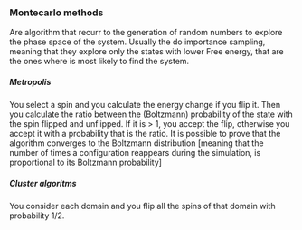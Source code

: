 ### Montecarlo methods
Are algorithm that recurr to the generation of random numbers to explore the phase space of the system.
Usually the do importance sampling, meaning that they explore only the states with lower Free energy, that are the ones where is most likely to find the system.

##### Metropolis
You select a spin and you calculate the energy change if you flip it.
Then you calculate the ratio between the (Boltzmann) probability of the state with the spin flipped and unflipped.
If it is > 1, you accept the flip, otherwise you accept it with a probability that is the ratio.
It is possible to prove that the algorithm converges to the Boltzmann distribution [meaning that the number of times a configuration reappears during the simulation, is proportional to its Boltzmann probability]

##### Cluster algoritms
You consider each domain and you flip all the spins of that domain with probability 1/2.